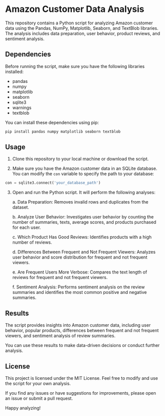 # Amazon Customer Data Analysis

This repository contains a Python script for analyzing Amazon customer data using the Pandas, NumPy, Matplotlib, Seaborn, and TextBlob libraries. The analysis includes data preparation, user behavior, product reviews, and sentiment analysis.

## Dependencies

Before running the script, make sure you have the following libraries installed:
- pandas
- numpy
- matplotlib
- seaborn
- sqlite3
- warnings
- textblob

You can install these dependencies using pip:

```bash
pip install pandas numpy matplotlib seaborn textblob
```

## Usage

1. Clone this repository to your local machine or download the script.

2. Make sure you have the Amazon customer data in an SQLite database. You can modify the `con` variable to specify the path to your database:

```python
con = sqlite3.connect('your_database_path')
```

3. Open and run the Python script. It will perform the following analyses:

   a. Data Preparation: Removes invalid rows and duplicates from the dataset.

   b. Analyze User Behavior: Investigates user behavior by counting the number of summaries, texts, average scores, and products purchased for each user.

   c. Which Product Has Good Reviews: Identifies products with a high number of reviews.

   d. Differences Between Frequent and Not Frequent Viewers: Analyzes user behavior and score distribution for frequent and not frequent viewers.

   e. Are Frequent Users More Verbose: Compares the text length of reviews for frequent and not frequent viewers.

   f. Sentiment Analysis: Performs sentiment analysis on the review summaries and identifies the most common positive and negative summaries.

## Results

The script provides insights into Amazon customer data, including user behavior, popular products, differences between frequent and not frequent viewers, and sentiment analysis of review summaries.

You can use these results to make data-driven decisions or conduct further analysis.

## License

This project is licensed under the MIT License. Feel free to modify and use the script for your own analysis.

If you find any issues or have suggestions for improvements, please open an issue or submit a pull request.

Happy analyzing!
